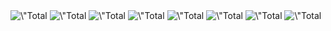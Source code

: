 <div id=\"statistics_review_summary_block_id\" align=\"center\" style=\"align-content: center; text-align:center; margin: 20px 20px\">
    <img src=\"https://img.shields.io/badge/Account%20age-7-CB0000.svg?logo=github\" alt=\"Total account ages\" />
    <img src=\"https://img.shields.io/badge/Issues-4-CB0000.svg?logo=github\" alt=\"Total issues\" />
    <img src=\"https://img.shields.io/badge/Commits-7907-CB0000.svg?logo=github\" alt=\"Total commits\" />
    <img src=\"https://img.shields.io/badge/Pull%20requests-255-CB0000.svg?logo=github\" alt=\"Total pull requests\" />
    <img src=\"https://img.shields.io/badge/Repos%20contributions-0-CB0000.svg?logo=github\" alt=\"Total repos contributions\" />
    <img src=\"https://img.shields.io/badge/Stars-4-CB0000.svg?logo=github\" alt=\"Total stars\" />
    <img src=\"https://img.shields.io/badge/Gists-871-CB0000.svg?logo=github\" alt=\"Total gists\" />
    <img src=\"https://img.shields.io/badge/Repos-623-CB0000.svg?logo=github\" alt=\"Total repositories\" />
</div>
